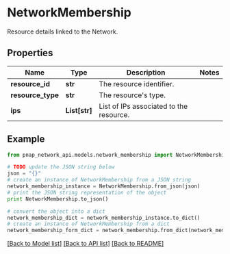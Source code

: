 # NetworkMembership

Resource details linked to the Network.

## Properties

Name | Type | Description | Notes
------------ | ------------- | ------------- | -------------
**resource_id** | **str** | The resource identifier. | 
**resource_type** | **str** | The resource&#39;s type. | 
**ips** | **List[str]** | List of IPs associated to the resource. | 

## Example

```python
from pnap_network_api.models.network_membership import NetworkMembership

# TODO update the JSON string below
json = "{}"
# create an instance of NetworkMembership from a JSON string
network_membership_instance = NetworkMembership.from_json(json)
# print the JSON string representation of the object
print NetworkMembership.to_json()

# convert the object into a dict
network_membership_dict = network_membership_instance.to_dict()
# create an instance of NetworkMembership from a dict
network_membership_form_dict = network_membership.from_dict(network_membership_dict)
```
[[Back to Model list]](../README.md#documentation-for-models) [[Back to API list]](../README.md#documentation-for-api-endpoints) [[Back to README]](../README.md)


